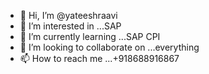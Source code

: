 - 👋 Hi, I’m @yateeshraavi
- 👀 I’m interested in ...SAP
- 🌱 I’m currently learning ...SAP CPI
- 💞️ I’m looking to collaborate on ...everything
- 📫 How to reach me ...+918688916867

<!---
yateeshraavi/yateeshraavi is a ✨ special ✨ repository because its `README.md` (this file) appears on your GitHub profile.
You can click the Preview link to take a look at your changes.
--->
